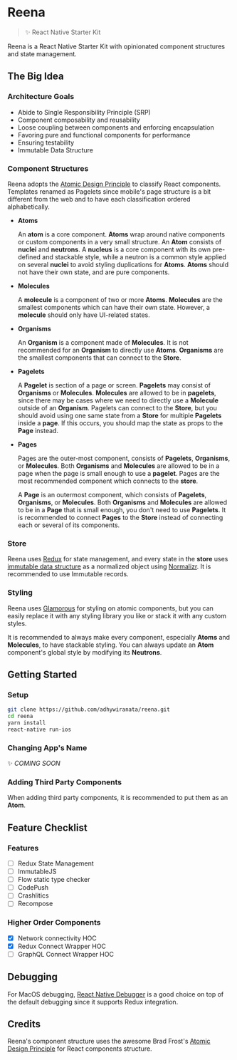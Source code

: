# Reena
> :sparkles: React Native Starter Kit

Reena is a React Native Starter Kit with opinionated component structures and state management.

## The Big Idea

### Architecture Goals

- Abide to Single Responsibility Principle (SRP)
- Component composability and reusability
- Loose coupling between components and enforcing encapsulation
- Favoring pure and functional components for performance
- Ensuring testability
- Immutable Data Structure

### Component Structures

Reena adopts the [Atomic Design Principle](http://bradfrost.com/blog/post/atomic-web-design/) to classify React components. Templates renamed as Pagelets since mobile's page structure is a bit different from the web and to have each classification ordered alphabetically.

- **Atoms**

  An **atom** is a core component. **Atoms** wrap around native components or custom components in a very small structure. An **Atom** consists of **nuclei** and **neutrons**. A **nucleus** is a core component with its own pre-defined and stackable style, while a neutron is a common style applied on several **nuclei** to avoid styling duplications for **Atoms**. **Atoms** should not have their own state, and are pure components.

- **Molecules**

  A **molecule** is a component of two or more **Atoms**. **Molecules** are the smallest components which can have their own state. However, a **molecule** should only have UI-related states.

- **Organisms**

  An **Organism** is a component made of **Molecules**. It is not recommended for an **Organism** to directly use **Atoms**. **Organisms** are the smallest components that can connect to the **Store**.

- **Pagelets**

  A **Pagelet** is section of a page or screen. **Pagelets** may consist of **Organisms** or **Molecules**. **Molecules** are allowed to be in **pagelets**, since there may be cases where we need to directly use a **Molecule** outside of an **Organism**. Pagelets can connect to the **Store**, but you should avoid using one same state from a **Store** for multiple **Pagelets** inside a **page**. If this occurs, you should map the state as props to the **Page** instead.

- **Pages**

  Pages are the outer-most component, consists of **Pagelets**, **Organisms**, or **Molecules**. Both **Organisms** and **Molecules** are allowed to be in a page when the page is small enough to use a **pagelet**. Pages are the most recommended component which connects to the **store**.

  A **Page** is an outermost component, which consists of **Pagelets**, **Organisms**, or **Molecules**. Both **Organisms** and **Molecules** are allowed to be in a **Page** that is small enough, you don't need to use **Pagelets**. It is recommended to connect **Pages** to the **Store** instead of connecting each or several of its components.

### Store

Reena uses [Redux](http://redux.js.org/) for state management, and every state in the **store** uses [immutable data structure](https://facebook.github.io/immutable-js/) as a normalized object using [Normalizr](https://github.com/paularmstrong/normalizr). It is recommended to use Immutable records.

### Styling

Reena uses [Glamorous](http://glamorous.rocks/) for styling on atomic components, but you can easily replace it with any styling library you like or stack it with any custom styles.

It is recommended to always make every component, especially **Atoms** and **Molecules**, to have stackable styling. You can always update an **Atom** component's global style by modifying its **Neutrons**.

## Getting Started

### Setup

```bash
git clone https://github.com/adhywiranata/reena.git
cd reena
yarn install
react-native run-ios
```

### Changing App's Name

:sparkles: *COMING SOON*

### Adding Third Party Components

When adding third party components, it is recommended to put them as an **Atom**.

## Feature Checklist

### Features

- [ ] Redux State Management
- [ ] ImmutableJS
- [ ] Flow static type checker
- [ ] CodePush
- [ ] Crashlitics
- [ ] Recompose

### Higher Order Components

- [x] Network connectivity HOC
- [x] Redux Connect Wrapper HOC
- [ ] GraphQL Connect Wrapper HOC

## Debugging

For MacOS debugging, [React Native Debugger](https://github.com/jhen0409/react-native-debugger) is a good choice on top of the default debugging since it supports Redux integration.

## Credits

Reena's component structure uses the awesome Brad Frost's [Atomic Design Principle](http://bradfrost.com/blog/post/atomic-web-design/) for React components structure.
